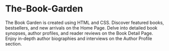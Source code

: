 # The-Book-Garden
The Book Garden is created using HTML and CSS. Discover featured books, bestsellers, and new arrivals on the Home Page. Delve into detailed book synopses, author profiles, and reader reviews on the Book Detail Page. Enjoy in-depth author biographies and interviews on the Author Profile section.
